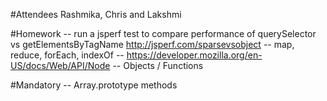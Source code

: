 #Attendees
Rashmika, Chris and Lakshmi

#Homework
-- run a jsperf test to compare performance of querySelector vs getElementsByTagName http://jsperf.com/sparsevsobject
-- map, reduce, forEach, indexOf
-- https://developer.mozilla.org/en-US/docs/Web/API/Node
-- Objects / Functions

#Mandatory
-- Array.prototype methods

